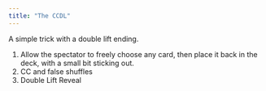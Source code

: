 ```yaml
---
title: "The CCDL"
---
```


A simple trick with a double lift ending.

1. Allow the spectator to freely choose any card, then place it back in the deck, with a small bit sticking out.
2. CC and false shuffles
3. Double Lift Reveal
